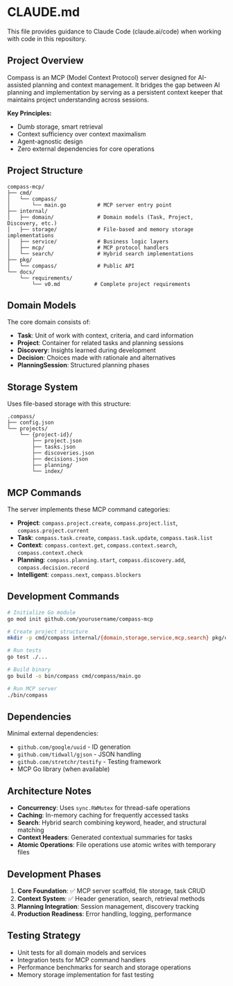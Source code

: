 # CLAUDE.md

This file provides guidance to Claude Code (claude.ai/code) when working with code in this repository.

## Project Overview

Compass is an MCP (Model Context Protocol) server designed for AI-assisted planning and context management. It bridges the gap between AI planning and implementation by serving as a persistent context keeper that maintains project understanding across sessions.

**Key Principles:**
- Dumb storage, smart retrieval
- Context sufficiency over context maximalism
- Agent-agnostic design
- Zero external dependencies for core operations

## Project Structure

```
compass-mcp/
├── cmd/
│   └── compass/
│       └── main.go          # MCP server entry point
├── internal/
│   ├── domain/              # Domain models (Task, Project, Discovery, etc.)
│   ├── storage/             # File-based and memory storage implementations
│   ├── service/             # Business logic layers
│   ├── mcp/                 # MCP protocol handlers
│   └── search/              # Hybrid search implementations
├── pkg/
│   └── compass/             # Public API
└── docs/
    └── requirements/
        └── v0.md           # Complete project requirements
```

## Domain Models

The core domain consists of:
- **Task**: Unit of work with context, criteria, and card information
- **Project**: Container for related tasks and planning sessions
- **Discovery**: Insights learned during development
- **Decision**: Choices made with rationale and alternatives
- **PlanningSession**: Structured planning phases

## Storage System

Uses file-based storage with this structure:
```
.compass/
├── config.json
└── projects/
    └── {project-id}/
        ├── project.json
        ├── tasks.json
        ├── discoveries.json
        ├── decisions.json
        ├── planning/
        └── index/
```

## MCP Commands

The server implements these MCP command categories:
- **Project**: `compass.project.create`, `compass.project.list`, `compass.project.current`
- **Task**: `compass.task.create`, `compass.task.update`, `compass.task.list`
- **Context**: `compass.context.get`, `compass.context.search`, `compass.context.check`
- **Planning**: `compass.planning.start`, `compass.discovery.add`, `compass.decision.record`
- **Intelligent**: `compass.next`, `compass.blockers`

## Development Commands

```bash
# Initialize Go module
go mod init github.com/yourusername/compass-mcp

# Create project structure
mkdir -p cmd/compass internal/{domain,storage,service,mcp,search} pkg/compass

# Run tests
go test ./...

# Build binary
go build -o bin/compass cmd/compass/main.go

# Run MCP server
./bin/compass
```

## Dependencies

Minimal external dependencies:
- `github.com/google/uuid` - ID generation
- `github.com/tidwall/gjson` - JSON handling
- `github.com/stretchr/testify` - Testing framework
- MCP Go library (when available)

## Architecture Notes

- **Concurrency**: Uses `sync.RWMutex` for thread-safe operations
- **Caching**: In-memory caching for frequently accessed tasks
- **Search**: Hybrid search combining keyword, header, and structural matching
- **Context Headers**: Generated contextual summaries for tasks
- **Atomic Operations**: File operations use atomic writes with temporary files

## Development Phases

1. **Core Foundation**: ✅ MCP server scaffold, file storage, task CRUD
2. **Context System**: ✅ Header generation, search, retrieval methods
3. **Planning Integration**: Session management, discovery tracking
4. **Production Readiness**: Error handling, logging, performance

## Testing Strategy

- Unit tests for all domain models and services
- Integration tests for MCP command handlers
- Performance benchmarks for search and storage operations
- Memory storage implementation for fast testing